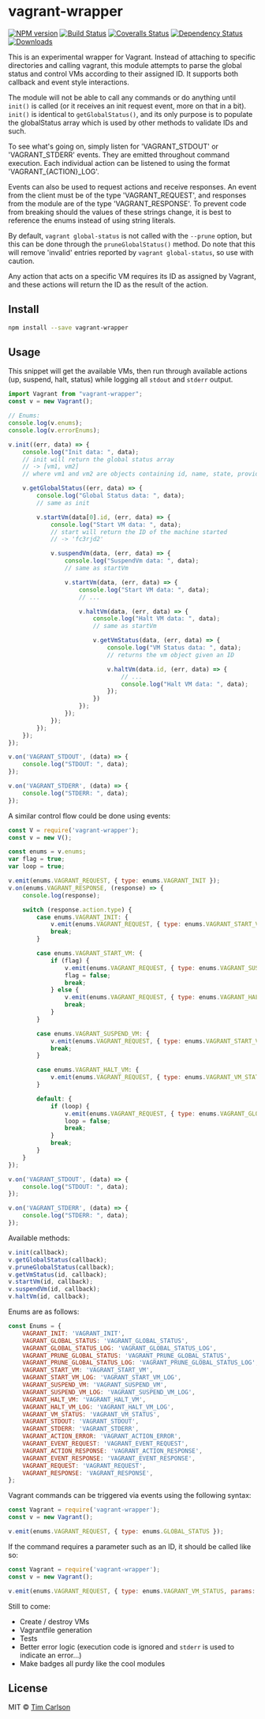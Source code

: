 # vagrant-wrapper

[![NPM version][npm-image]][npm-url]
[![Build Status][travis-image]][travis-url]
[![Coveralls Status][coveralls-image]][coveralls-url]
[![Dependency Status][depstat-image]][depstat-url]
[![Downloads][download-badge]][npm-url]

>

This is an experimental wrapper for Vagrant. Instead of attaching to specific directories and calling vagrant, this module attempts to parse the global status and control VMs according to their assigned ID. It supports both callback and event style interactions.

The module will not be able to call any commands or do anything until `init()` is called (or it receives an init request event, more on that in a bit). `init()` is identical to `getGlobalStatus()`, and its only purpose is to populate the globalStatus array which is used by other methods to validate IDs and such.

To see what's going on, simply listen for 'VAGRANT_STDOUT' or 'VAGRANT_STDERR' events. They are emitted throughout command execution. Each individual action can be listened to using the format 'VAGRANT_{ACTION}_LOG'.

Events can also be used to request actions and receive responses. An event from the client must be of the type 'VAGRANT_REQUEST', and responses from the module are of the type 'VAGRANT_RESPONSE'. To prevent code from breaking should the values of these strings change, it is best to reference the enums instead of using string literals.

By default, `vagrant global-status` is not called with the `--prune` option, but this can be done through the `pruneGlobalStatus()` method. Do note that this will remove 'invalid' entries reported by `vagrant global-status`, so use with caution.

Any action that acts on a specific VM requires its ID as assigned by Vagrant, and these actions will return the ID as the result of the action.

## Install

```sh
npm install --save vagrant-wrapper
```

## Usage

This snippet will get the available VMs, then run through available actions (up, suspend, halt, status) while logging all `stdout` and `stderr` output.

```js
import Vagrant from "vagrant-wrapper";
const v = new Vagrant();

// Enums:
console.log(v.enums);
console.log(v.errorEnums);

v.init((err, data) => {
    console.log("Init data: ", data);
    // init will return the global status array
    // -> [vm1, vm2]
    // where vm1 and vm2 are objects containing id, name, state, provider, and directory attributes

    v.getGlobalStatus((err, data) => {
        console.log("Global Status data: ", data);
        // same as init

        v.startVm(data[0].id, (err, data) => {
            console.log("Start VM data: ", data);
            // start will return the ID of the machine started
            // -> 'fc3rjd2'

            v.suspendVm(data, (err, data) => {
                console.log("SuspendVm data: ", data);
                // same as startVm

                v.startVm(data, (err, data) => {
                    console.log("Start VM data: ", data);
                    // ...

                    v.haltVm(data, (err, data) => {
                        console.log("Halt VM data: ", data);
                        // same as startVm

                        v.getVmStatus(data, (err, data) => {
                            console.log("VM Status data: ", data);
                            // returns the vm object given an ID

                            v.haltVm(data.id, (err, data) => {
                                // ...
                                console.log("Halt VM data: ", data);
                            });
                        })
                    });
                });
            });
        });
    });
});

v.on('VAGRANT_STDOUT', (data) => {
    console.log("STDOUT: ", data);
});

v.on('VAGRANT_STDERR', (data) => {
    console.log("STDERR: ", data);
});
```

A similar control flow could be done using events:

```js
const V = require('vagrant-wrapper');
const v = new V();

const enums = v.enums;
var flag = true;
var loop = true;

v.emit(enums.VAGRANT_REQUEST, { type: enums.VAGRANT_INIT });
v.on(enums.VAGRANT_RESPONSE, (response) => {
    console.log(response);

    switch (response.action.type) {
        case enums.VAGRANT_INIT: {
            v.emit(enums.VAGRANT_REQUEST, { type: enums.VAGRANT_START_VM, params: { id: response.data[0].id } });
            break;
        }

        case enums.VAGRANT_START_VM: {
            if (flag) {
                v.emit(enums.VAGRANT_REQUEST, { type: enums.VAGRANT_SUSPEND_VM, params: { id: response.data } });
                flag = false;
                break;
            } else {
                v.emit(enums.VAGRANT_REQUEST, { type: enums.VAGRANT_HALT_VM, params: { id: response.data } });
                break;
            }
        }

        case enums.VAGRANT_SUSPEND_VM: {
            v.emit(enums.VAGRANT_REQUEST, { type: enums.VAGRANT_START_VM, params: { id: response.data } });
            break;
        }

        case enums.VAGRANT_HALT_VM: {
            v.emit(enums.VAGRANT_REQUEST, { type: enums.VAGRANT_VM_STATUS, params: { id: response.data } });
        }

        default: {
            if (loop) {
                v.emit(enums.VAGRANT_REQUEST, { type: enums.VAGRANT_GLOBAL_STATUS });
                loop = false;
                break;
            }
            break;
        }
    }
});

v.on('VAGRANT_STDOUT', (data) => {
    console.log("STDOUT: ", data);
});

v.on('VAGRANT_STDERR', (data) => {
    console.log("STDERR: ", data);
});
```


Available methods:

```js
v.init(callback);
v.getGlobalStatus(callback);
v.pruneGlobalStatus(callback);
v.getVmStatus(id, callback);
v.startVm(id, callback);
v.suspendVm(id, callback);
v.haltVm(id, callback);
```


Enums are as follows:

```js
const Enums = {
    VAGRANT_INIT: 'VAGRANT_INIT',
    VAGRANT_GLOBAL_STATUS: 'VAGRANT_GLOBAL_STATUS',
    VAGRANT_GLOBAL_STATUS_LOG: 'VAGRANT_GLOBAL_STATUS_LOG',
    VAGRANT_PRUNE_GLOBAL_STATUS: 'VAGRANT_PRUNE_GLOBAL_STATUS',
    VAGRANT_PRUNE_GLOBAL_STATUS_LOG: 'VAGRANT_PRUNE_GLOBAL_STATUS_LOG',
    VAGRANT_START_VM: 'VAGRANT_START_VM',
    VAGRANT_START_VM_LOG: 'VAGRANT_START_VM_LOG',
    VAGRANT_SUSPEND_VM: 'VAGRANT_SUSPEND_VM',
    VAGRANT_SUSPEND_VM_LOG: 'VAGRANT_SUSPEND_VM_LOG',
    VAGRANT_HALT_VM: 'VAGRANT_HALT_VM',
    VAGRANT_HALT_VM_LOG: 'VAGRANT_HALT_VM_LOG',
    VAGRANT_VM_STATUS: 'VAGRANT_VM_STATUS',
    VAGRANT_STDOUT: 'VAGRANT_STDOUT',
    VAGRANT_STDERR: 'VAGRANT_STDERR',
    VAGRANT_ACTION_ERROR: 'VAGRANT_ACTION_ERROR',
    VAGRANT_EVENT_REQUEST: 'VAGRANT_EVENT_REQUEST',
    VAGRANT_ACTION_RESPONSE: 'VAGRANT_ACTION_RESPONSE',
    VAGRANT_EVENT_RESPONSE: 'VAGRANT_EVENT_RESPONSE',
    VAGRANT_REQUEST: 'VAGRANT_REQUEST',
    VAGRANT_RESPONSE: 'VAGRANT_RESPONSE',
};
```

Vagrant commands can be triggered via events using the following syntax:

```js
const Vagrant = require('vagrant-wrapper');
const v = new Vagrant();

v.emit(enums.VAGRANT_REQUEST, { type: enums.GLOBAL_STATUS });
```

If the command requires a parameter such as an ID, it should be called like so:

```js
const Vagrant = require('vagrant-wrapper');
const v = new Vagrant();

v.emit(enums.VAGRANT_REQUEST, { type: enums.VAGRANT_VM_STATUS, params: { id: '<someId>' } });
```

Still to come:

- Create / destroy VMs
- Vagrantfile generation
- Tests
- Better error logic (execution code is ignored and `stderr` is used to indicate an error...)
- Make badges all purdy like the cool modules


## License

MIT © [Tim Carlson](http://github.com/dotcarls)

[npm-url]: https://npmjs.org/package/vagrant-wrapper
[npm-image]: https://img.shields.io/npm/v/vagrant-wrapper.svg?style=flat-square

[travis-url]: https://travis-ci.org/dotcarls/vagrant-wrapper
[travis-image]: https://img.shields.io/travis/dotcarls/vagrant-wrapper.svg?style=flat-square

[coveralls-url]: https://coveralls.io/r/t/vagrant-wrapper
[coveralls-image]: https://img.shields.io/coveralls/dotcarls/vagrant-wrapper.svg?style=flat-square

[depstat-url]: https://david-dm.org/t/vagrant-wrapper
[depstat-image]: https://david-dm.org/dotcarls/vagrant-wrapper.svg?style=flat-square

[download-badge]: http://img.shields.io/npm/dm/vagrant-wrapper.svg?style=flat-square
